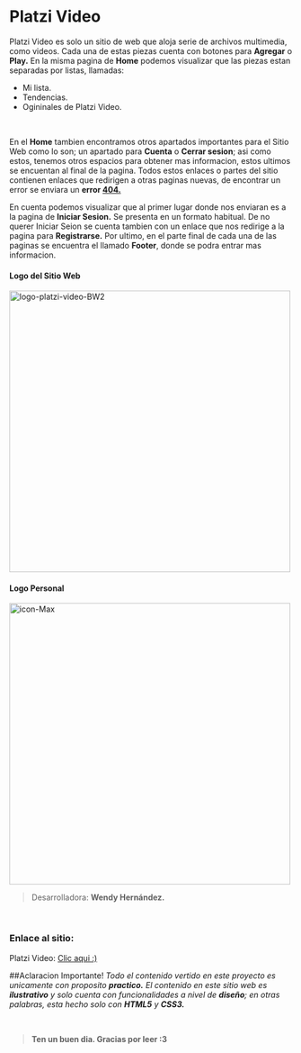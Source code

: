 # Platzi Video


Platzi Video es solo un sitio de web que aloja serie de archivos multimedia, como videos. Cada una de estas piezas cuenta con botones para **Agregar** o **Play.**  En la misma pagina de **Home** podemos visualizar que las piezas estan separadas por listas, llamadas: 
- Mi lista.
- Tendencias.
- Ogininales de Platzi Video. 
</br>

En el **Home** tambien encontramos otros apartados importantes para el Sitio Web como lo son; un apartado para **Cuenta** o **Cerrar sesion**; asi como estos, tenemos otros espacios para obtener mas informacion, estos ultimos se encuentan al final de la pagina. Todos estos enlaces o partes del sitio contienen enlaces que redirigen a otras paginas nuevas, de encontrar un error se enviara un **error [404.](http://es.wikipedia.org/wiki/HTTP_404 "404")** 
</br>

En cuenta podemos visualizar que al primer lugar donde nos enviaran es a la pagina de **Iniciar Sesion.** Se presenta en un formato habitual.  De no querer Iniciar Seion se cuenta tambien con un enlace que nos redirige a la pagina para **Registrarse.** Por ultimo, en el parte final de cada una de las paginas se encuentra el llamado **Footer**, donde se podra entrar mas informacion. 

<div class="Logos">
<h4>Logo del Sitio Web</h4>
<img src="https://i.ibb.co/3rbdRKQ/logo-platzi-video-BW2.png" alt="logo-platzi-video-BW2" border="0" width=500px>

<h4>Logo Personal</h4>
<img src="https://i.ibb.co/1Rhtxr0/icon-Max.png" alt="icon-Max" border="0" width="500px">
</div>

> Desarrolladora: **Wendy Hernández.**

<br/>

### Enlace al sitio:
Platzi Video: [Clic aqui :)](https://wenhernandez.github.io/Platzi-Video/ "Platzi Video")
<br/>

##Aclaracion Importante!
*Todo el contenido vertido en este proyecto es unicamente con proposito **practico.** El contenido en este sitio web es **ilustrativo** y solo cuenta con funcionalidades a nivel de **diseño**; en otras palabras, esta hecho solo con **HTML5** y  **CSS3.***

<br/>

> **Ten un buen dia. Gracias por leer :3**

